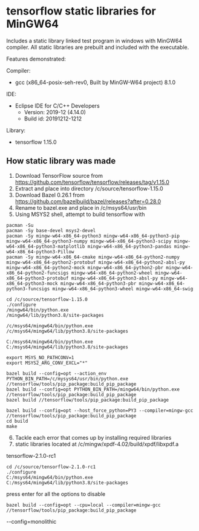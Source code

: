 # tensorflow static libraries for MinGW64
Includes a static library linked test program in windows with MinGW64 compiler. All static libraries are prebuilt and included with the executable. 

Features demonstrated:


Compiler: 
* gcc (x86_64-posix-seh-rev0, Built by MinGW-W64 project) 8.1.0

IDE: 
* Eclipse IDE for C/C++ Developers
	* Version: 2019-12 (4.14.0)
	* Build id: 20191212-1212

Library: 
* tensorflow 1.15.0

## How static library was made
1. Download TensorFlow source from https://github.com/tensorflow/tensorflow/releases/tag/v1.15.0
2. Extract and place into directory /c/source/tensorflow-1.15.0
3. Download Bazel 0.26.1 from https://github.com/bazelbuild/bazel/releases?after=0.28.0
4. Rename to bazel.exe and place in /c/msys64/usr/bin
5. Using MSYS2 shell, attempt to build tensorflow with 

```shell
pacman -Su
pacman -Sy base-devel msys2-devel
pacman -Sy mingw-w64-x86_64-python3 mingw-w64-x86_64-python3-pip mingw-w64-x86_64-python3-numpy mingw-w64-x86_64-python3-scipy mingw-w64-x86_64-python3-matplotlib mingw-w64-x86_64-python3-pandas mingw-w64-x86_64-python3-Pillow
pacman -Sy mingw-w64-x86_64-cmake mingw-w64-x86_64-python2-numpy mingw-w64-x86_64-python2-protobuf mingw-w64-x86_64-python2-absl-py mingw-w64-x86_64-python2-mock mingw-w64-x86_64-python2-pbr mingw-w64-x86_64-python2-funcsigs mingw-w64-x86_64-python2-wheel mingw-w64-x86_64-python3-protobuf mingw-w64-x86_64-python3-absl-py mingw-w64-x86_64-python3-mock mingw-w64-x86_64-python3-pbr mingw-w64-x86_64-python3-funcsigs mingw-w64-x86_64-python3-wheel mingw-w64-x86_64-swig 

cd /c/source/tensorflow-1.15.0
./configure
/mingw64/bin/python.exe
/mingw64/lib/python3.8/site-packages

/c/msys64/mingw64/bin/python.exe
/c/msys64/mingw64/lib/python3.8/site-packages

C:/msys64/mingw64/bin/python.exe
C:/msys64/mingw64/lib/python3.8/site-packages

export MSYS_NO_PATHCONV=1
export MSYS2_ARG_CONV_EXCL="*"

bazel build --config=opt --action_env PYTHON_BIN_PATH=/c/mysys64/usr/bin/python.exe //tensorflow/tools/pip_package:build_pip_package 
bazel build --config=opt PYTHON_BIN_PATH=/mingw64/bin/python.exe //tensorflow/tools/pip_package:build_pip_package 
bazel build //tensorflow/tools/pip_package:build_pip_package 

bazel build --config=opt --host_force_python=PY3 --compiler=mingw-gcc //tensorflow/tools/pip_package:build_pip_package 
cd build
make
```

6. Tackle each error that comes up by installing required libraries
7. static libraries located at /c/mingw/xpdf-4.02/build/xpdf/libxpdf.a



tensorflow-2.1.0-rc1
```shell
cd /c/source/tensorflow-2.1.0-rc1
./configure
C:/msys64/mingw64/bin/python.exe
C:/msys64/mingw64/lib/python3.8/site-packages
```
press enter for all the options to disable
```shell
bazel build --config=opt --cpu=local --compiler=mingw-gcc //tensorflow/tools/pip_package:build_pip_package 
```
--config=monolithic
